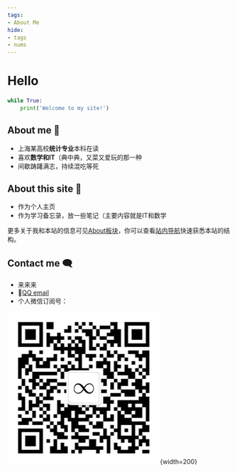 ```yaml
---
tags: 
- About Me
hide:
- tags
- nums
---
```




# Hello

```python title="ψ(｀∇´)ψ   快问个好"
while True:
	print('Welcome to my site!')
```
## About me 👋
- 上海某高校**统计专业**本科在读
- 喜欢**数学和IT**（典中典，又菜又爱玩的那一种
- 间歇踌躇满志，持续混吃等死

## About this site 👀
- 作为个人主页
- 作为学习备忘录，放一些笔记（主要内容就是IT和数学

更多关于我和本站的信息可见[About板块](./About)，你可以查看[站内导航](./About/站内导航.md)快速获悉本站的结构。

## Contact me 🗨 

- 来来来
- 🐧[QQ email](mailto:2207854887@qq.com)
- 个人微信订阅号：

![](./assets/images/qrcode.jpg){width=200}



